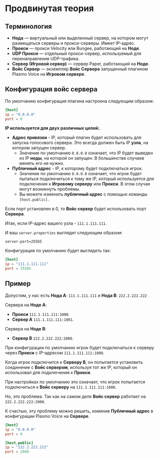 # Продвинутая теория

## Терминология

- **Нода** — виртуальный или выделенный сервер, на котором могут размещаться серверы и прокси-серверы. Имеет IP-адрес.
- **Прокси** — прокси Velocity или Bungee, работающий на **Ноде**.
- **UDP Прокси** — отдельный прокси-сервер, используемый для перенаправления UDP-трафика.
- **Сервер (Игровой сервер)** — сервер Paper, работающий на **Ноде**.
- **Войс Сервер** — экземпляр **Войс Сервера** запущенный плагином Plasmo Voice на **Игровом сервере**.

## Конфигурация войс сервера

По умолчанию конфигурация плагина настроена следующим образом:

```toml
[host]
ip = "0.0.0.0"
port = 0
```

**IP используется для двух различных целей:**.

- **Адрес привязки** - IP, который плагин будет использовать для запуска голосового сервера. Это всегда должен быть IP **узла**, на котором запущен сервер.
  - Значение по умолчанию `0.0.0.0` означает, что IP будет выведен из IP **ноды**, на которой он запущен. В большинстве случаев менять его не нужно.
- **Публичный адрес** - IP, к которому будет подключаться игрок.
  - Значение по умолчанию `0.0.0.0` означает, что игрок будет пытаться подключиться к тому же IP, который используется для подключения к **Игровому серверу** или **Прокси**. В этом случае могут возникнуть проблемы.
  - Вы можете изменить **публичный адрес** с помощью команды `[host.public]`.

Если порт установлен в 0, то **Войс сервер** будет использовать порт **Сервера**.

Итак, если IP-адрес вашего узла - `111.1.111.111`.

И ваш `server.properties` выглядит следующим образом:

```properties
server-port=25565
```

Конфигурация по умолчанию будет выглядеть так:

```toml
[host]
ip = "111.1.111.111"
port = 25565
```

## Пример

Допустим, у нас есть **Нода A**: `111.1.111.111` и **Нода B**: `222.2.222.222`

Сервера на **Ноде A**:

- **Прокси** `111.1.111.111:1000`.
- **Сервер A** `111.1.111.111:1001`.

Сервера на **Ноде B**:

- **Сервер B** `222.2.222.222:2000`.

При конфигурации по умолчанию игрок будет подключаться к серверу через **Прокси** с IP-адресом `111.1.111.111:1000`.

Когда игрок подключится к **Серверу B**, он попытается установить соединение с **Войс сервером**, используя тот же IP, который он использовал для подключения к **Прокси**.

При настройках по умолчанию это означает, что игрок попытается подключиться к **Войс серверу** на `111.1.111.111:1000`.

Но, это проблема. Так как на самом деле **Войс сервер** работает на `222.2.222.222:2000`.

К счастью, эту проблему можно решить, изменив **Публичный адрес** в конфигурации Plasmo Voice на **Сервере**.

```toml
[host]
ip = "0.0.0.0"
port = 0

[host.public]
ip = "222.2.222.222"
port = 2000
```